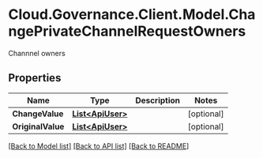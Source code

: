 # Cloud.Governance.Client.Model.ChangePrivateChannelRequestOwners
Channnel owners
## Properties

Name | Type | Description | Notes
------------ | ------------- | ------------- | -------------
**ChangeValue** | [**List&lt;ApiUser&gt;**](ApiUser.md) |  | [optional] 
**OriginalValue** | [**List&lt;ApiUser&gt;**](ApiUser.md) |  | [optional] 

[[Back to Model list]](../README.md#documentation-for-models) [[Back to API list]](../README.md#documentation-for-api-endpoints) [[Back to README]](../README.md)

